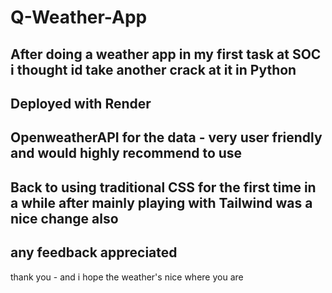 # Q-Weather-App
After doing a weather app in my first task at SOC i thought id take another crack at it in Python
-
Deployed with Render
-
OpenweatherAPI for the data - very user friendly and would highly recommend to use
-
Back to using traditional CSS for the first time in a while after mainly playing with Tailwind was a nice change also
-
any feedback appreciated
-
thank you - and i hope the weather's nice where you are